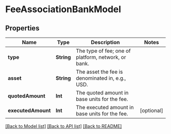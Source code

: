 # FeeAssociationBankModel

## Properties
Name | Type | Description | Notes
------------ | ------------- | ------------- | -------------
**type** | **String** | The type of fee; one of platform, network, or bank. | 
**asset** | **String** | The asset the fee is denominated in, e.g., USD. | 
**quotedAmount** | **Int** | The quoted amount in base units for the fee. | 
**executedAmount** | **Int** | The executed amount in base units for the fee. | [optional] 

[[Back to Model list]](../README.md#documentation-for-models) [[Back to API list]](../README.md#documentation-for-api-endpoints) [[Back to README]](../README.md)


